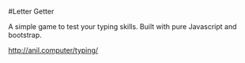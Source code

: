 #Letter Getter

A simple game to test your typing skills. Built with pure Javascript and bootstrap.

http://anil.computer/typing/
